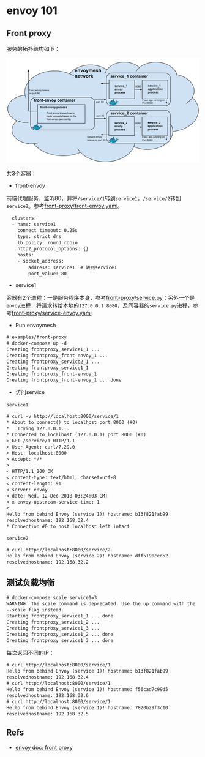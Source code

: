 # envoy 101

## Front proxy

服务的拓扑结构如下：

![](/envoy/resource/envoy_101_01.svg)

共3个容器：

* front-envoy

前端代理服务，监听80，并将`/service/1`转到`service1`，`/service/2`转到`service2`。参考[front-proxy/front-envoy.yaml](https://github.com/envoyproxy/envoy/blob/v1.8.0/examples/front-proxy/front-envoy.yaml)。

```
  clusters:
  - name: service1
    connect_timeout: 0.25s
    type: strict_dns
    lb_policy: round_robin
    http2_protocol_options: {}
    hosts:
    - socket_address:
        address: service1  # 转到service1
        port_value: 80
```

* service1

容器有2个进程：一是服务程序本身，参考[front-proxy/service.py](https://github.com/envoyproxy/envoy/blob/v1.8.0/examples/front-proxy/service.py)；另外一个是`envoy`进程，将请求转给本地的`127.0.0.1:8080`，及同容器的`service.py`进程，参考[front-proxy/service-envoy.yaml](https://github.com/envoyproxy/envoy/blob/v1.8.0/examples/front-proxy/service-envoy.yaml).



* Run envoymesh

```
# examples/front-proxy
# docker-compose up -d
Creating frontproxy_service1_1 ... 
Creating frontproxy_front-envoy_1 ... 
Creating frontproxy_service2_1 ... 
Creating frontproxy_service1_1
Creating frontproxy_front-envoy_1
Creating frontproxy_front-envoy_1 ... done
```

* 访问service

`service1`:

```
# curl -v http://localhost:8000/service/1
* About to connect() to localhost port 8000 (#0)
*   Trying 127.0.0.1...
* Connected to localhost (127.0.0.1) port 8000 (#0)
> GET /service/1 HTTP/1.1
> User-Agent: curl/7.29.0
> Host: localhost:8000
> Accept: */*
> 
< HTTP/1.1 200 OK
< content-type: text/html; charset=utf-8
< content-length: 91
< server: envoy
< date: Wed, 12 Dec 2018 03:24:03 GMT
< x-envoy-upstream-service-time: 1
< 
Hello from behind Envoy (service 1)! hostname: b13f821fab99 resolvedhostname: 192.168.32.4
* Connection #0 to host localhost left intact
```

`service2`:

```
# curl http://localhost:8000/service/2   
Hello from behind Envoy (service 2)! hostname: dff5190ced52 resolvedhostname: 192.168.32.2
```


## 测试负载均衡

```
# docker-compose scale service1=3
WARNING: The scale command is deprecated. Use the up command with the --scale flag instead.
Starting frontproxy_service1_1 ... done
Creating frontproxy_service1_2 ... 
Creating frontproxy_service1_3 ... 
Creating frontproxy_service1_2 ... done
Creating frontproxy_service1_3 ... done
```

每次返回不同的IP：

```
# curl http://localhost:8000/service/1
Hello from behind Envoy (service 1)! hostname: b13f821fab99 resolvedhostname: 192.168.32.4
# curl http://localhost:8000/service/1
Hello from behind Envoy (service 1)! hostname: f56cad7c99d5 resolvedhostname: 192.168.32.6
# curl http://localhost:8000/service/1
Hello from behind Envoy (service 1)! hostname: 7820b29f3c10 resolvedhostname: 192.168.32.5
```

## Refs

* [envoy doc: front proxy](https://www.envoyproxy.io/docs/envoy/latest/start/sandboxes/front_proxy)